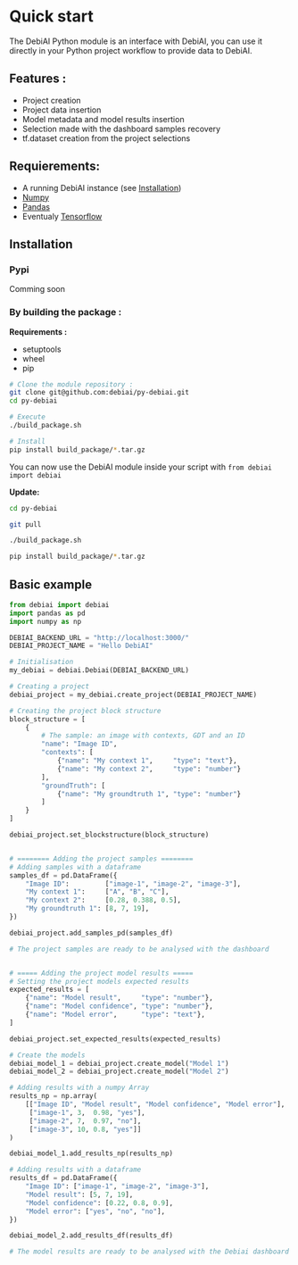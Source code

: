 # Quick start

The DebiAI Python module is an interface with DebiAI, you can use it directly in your Python project workflow to provide data to DebiAI.

## Features :
- Project creation
- Project data insertion
- Model metadata and model results insertion
- Selection made with the dashboard samples recovery
- tf.dataset creation from the project selections

## Requierements:
* A running DebiAI instance (see [Installation](../debiai/gettingStarted/installation/README.md))
* [Numpy](https://www.numpy.org/install)
* [Pandas](https://pandas.pydata.org/pandas-docs/stable/install.html)
* Eventualy [Tensorflow](https://www.tensorflow.org/install)

## Installation

### Pypi
Comming soon

### By building the package :

**Requirements :**
* setuptools
* wheel
* pip


```bash
# Clone the module repository :
git clone git@github.com:debiai/py-debiai.git
cd py-debiai

# Execute
./build_package.sh

# Install
pip install build_package/*.tar.gz
```
You can now use the DebiAI module inside your script with `from debiai import debiai`

**Update:**

```bash
cd py-debiai

git pull

./build_package.sh

pip install build_package/*.tar.gz
```

## Basic example


```python
from debiai import debiai
import pandas as pd
import numpy as np

DEBIAI_BACKEND_URL = "http://localhost:3000/"
DEBIAI_PROJECT_NAME = "Hello DebiAI"

# Initialisation
my_debiai = debiai.Debiai(DEBIAI_BACKEND_URL)

# Creating a project
debiai_project = my_debiai.create_project(DEBIAI_PROJECT_NAME)

# Creating the project block structure
block_structure = [
    {
        # The sample: an image with contexts, GDT and an ID
        "name": "Image ID",
        "contexts": [
            {"name": "My context 1",     "type": "text"},
            {"name": "My context 2",     "type": "number"}
        ],
        "groundTruth": [
            {"name": "My groundtruth 1", "type": "number"}
        ]
    }
]

debiai_project.set_blockstructure(block_structure)


# ======== Adding the project samples ========
# Adding samples with a dataframe
samples_df = pd.DataFrame({
    "Image ID":         ["image-1", "image-2", "image-3"],
    "My context 1":     ["A", "B", "C"],
    "My context 2":     [0.28, 0.388, 0.5],
    "My groundtruth 1": [8, 7, 19],
})

debiai_project.add_samples_pd(samples_df)

# The project samples are ready to be analysed with the dashboard


# ===== Adding the project model results =====
# Setting the project models expected results
expected_results = [
    {"name": "Model result",     "type": "number"},
    {"name": "Model confidence", "type": "number"},
    {"name": "Model error",      "type": "text"},
]

debiai_project.set_expected_results(expected_results)

# Create the models
debiai_model_1 = debiai_project.create_model("Model 1")
debiai_model_2 = debiai_project.create_model("Model 2")

# Adding results with a numpy Array
results_np = np.array(
    [["Image ID", "Model result", "Model confidence", "Model error"],
     ["image-1", 3,  0.98, "yes"],
     ["image-2", 7,  0.97, "no"],
     ["image-3", 10, 0.8, "yes"]]
)

debiai_model_1.add_results_np(results_np)

# Adding results with a dataframe
results_df = pd.DataFrame({
    "Image ID": ["image-1", "image-2", "image-3"],
    "Model result": [5, 7, 19],
    "Model confidence": [0.22, 0.8, 0.9],
    "Model error": ["yes", "no", "no"],
})

debiai_model_2.add_results_df(results_df)

# The model results are ready to be analysed with the Debiai dashboard
```
